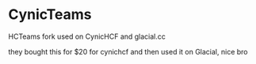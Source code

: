# CynicTeams
HCTeams fork used on CynicHCF and glacial.cc

they bought this for $20 for cynichcf and then used it on Glacial, nice bro

